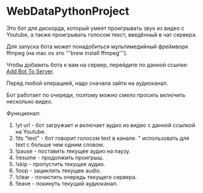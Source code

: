 # WebDataPythonProject

Это бот для дискорда, который умеет проигрывать звук из видео с Youtube, а также проигрывать голосом текст, введённый в чат сервера.

Для запуска бота может понадобиться мультимедийный фреймворк ffmpeg (на mac os это '''brew install ffmpeg''').

Чтобы добавить бота к вам на сервер, перейдите по данной ссылке: [Add Bot To Server](https://discord.com/api/oauth2/authorize?client_id=866082576366829578&permissions=8&scope=bot).

Перед любой операцией, надо сначала зайти на аудиоканал.

Бот работает по очереди, поэтому можно смело просить включить несколько видео.

Функционал:
1. !yt url - бот загружает и включает аудио из видео с данной ссылкой на Youtube.
2. !tts "text" - бот говорит голосом text в канале. " использовать для text с больше чем одним словом.
3. !pause - поставить текущее аудио на паузу.
4. !resume - продолжить проигрыш.
5. !skip - пропустить текущее аудио.
6. !loop - зациклить текущее audio.
7. !clear - почистить очередь текущего сервера.
8. !leave - покинуть текущий аудиоканал.
